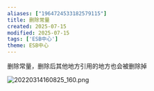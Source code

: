 ```yaml
---
aliases: ["1964724533182579115"]
title: 删除常量
created: 2025-07-15
modified: 2025-07-15
tags: ['ESB中心']
theme: ESB中心
---
```


删除常量，删除后其他地方引用的地方也会被删除掉

![](4f759e7a70a1d4cc4c8e08ab6a16b6d0.jpg "20220314160825_160.png")